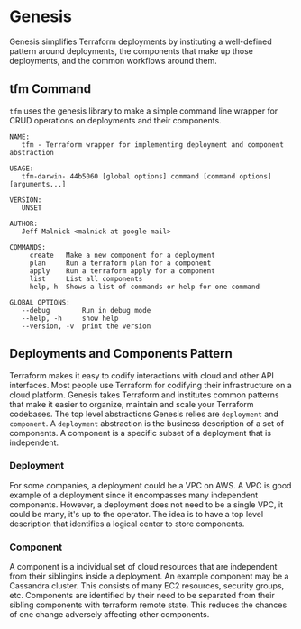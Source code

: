 # Genesis
Genesis simplifies Terraform deployments by instituting a well-defined pattern around deployments, the components that make up those deployments, and the common workflows around them. 

## tfm Command
`tfm` uses the genesis library to make a simple command line wrapper for CRUD operations on deployments and their components. 

```
NAME:
   tfm - Terraform wrapper for implementing deployment and component abstraction

USAGE:
   tfm-darwin-.44b5060 [global options] command [command options] [arguments...]

VERSION:
   UNSET

AUTHOR:
   Jeff Malnick <malnick at google mail>

COMMANDS:
     create   Make a new component for a deployment
     plan     Run a terraform plan for a component
     apply    Run a terraform apply for a component
     list     List all components
     help, h  Shows a list of commands or help for one command

GLOBAL OPTIONS:
   --debug        Run in debug mode
   --help, -h     show help
   --version, -v  print the version
```

## Deployments and Components Pattern
Terraform makes it easy to codify interactions with cloud and other API interfaces. Most people use Terraform for codifying their infrastructure on a cloud platform. Genesis takes Terraform and institutes common patterns that make it easier to organize, maintain and scale your Terraform codebases. The top level abstractions Genesis relies are `deployment` and `component`. A `deployment` abstraction is the business description of a set of components. A component is a specific subset of a deployment that is independent.

### Deployment
For some companies, a deployment could be a VPC on AWS. A VPC is good example of a deployment since it encompasses many independent components. However, a deployment does not need to be a single VPC, it could be many, it's up to the operator. The idea is to have a top level description that identifies a logical center to store components. 

### Component
A component is a individual set of cloud resources that are independent from their siblingins inside a deployment. An example component may be a Cassandra cluster. This consists of many EC2 resources, security groups, etc. Components are identified by their need to be separated from their sibling components with terraform remote state. This reduces the chances of one change adversely affecting other components. 
